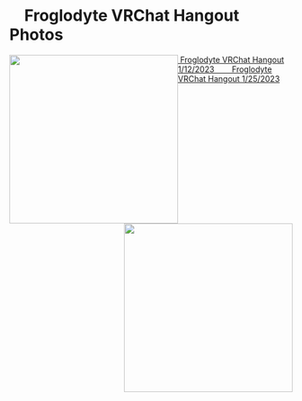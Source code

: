 <h1 align="left">&nbsp;&nbsp;&nbsp;&nbsp;Froglodyte VRChat Hangout Photos</h1>

<div align="left">
  <a href="https://imgur.com/a/Wv7ADyw"><img src="https://i.imgur.com/1KqWRU8.png" width="300px" style="float:left"></a>
  <a href="https://imgur.com/a/Ifn5dIz"><img src="https://i.imgur.com/8uoSeJw.png" width="300px" style="float:right"</a>
</div>
<p align="left">&nbsp;Froglodyte VRChat Hangout 1/12/2023&nbsp;&nbsp;&nbsp;&nbsp;&nbsp;&nbsp;&nbsp;&nbsp;Froglodyte VRChat Hangout 1/25/2023</p>